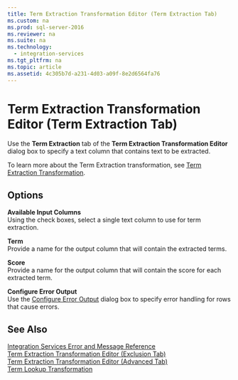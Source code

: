 ```yaml
---
title: Term Extraction Transformation Editor (Term Extraction Tab)
ms.custom: na
ms.prod: sql-server-2016
ms.reviewer: na
ms.suite: na
ms.technology: 
  - integration-services
ms.tgt_pltfrm: na
ms.topic: article
ms.assetid: 4c305b7d-a231-4d03-a09f-8e2d6564fa76
---
```

# Term Extraction Transformation Editor (Term Extraction Tab)
  Use the **Term Extraction** tab of the **Term Extraction Transformation Editor** dialog box to specify a text column that contains text to be extracted.  
  
 To learn more about the Term Extraction transformation, see [Term Extraction Transformation](../../Topics\TopicNameNotContainA/Term-Extraction-Transformation.md).  
  
## Options  
 **Available Input Columns**  
 Using the check boxes, select a single text column to use for term extraction.  
  
 **Term**  
 Provide a name for the output column that will contain the extracted terms.  
  
 **Score**  
 Provide a name for the output column that will contain the score for each extracted term.  
  
 **Configure Error Output**  
 Use the [Configure Error Output](../../Topics\TopicNameNotContainA/Configure-Error-Output.md) dialog box to specify error handling for rows that cause errors.  
  
## See Also  
 [Integration Services Error and Message Reference](../../Topics\TopicNameNotContainA/Integration-Services-Error-and-Message-Reference.md)   
 [Term Extraction Transformation Editor &#40;Exclusion Tab&#41;](../Topic/Term%20Extraction%20Transformation%20Editor%20\(Exclusion%20Tab\).md)   
 [Term Extraction Transformation Editor &#40;Advanced Tab&#41;](../Topic/Term%20Extraction%20Transformation%20Editor%20\(Advanced%20Tab\).md)   
 [Term Lookup Transformation](../../Topics\TopicNameNotContainA/Term-Lookup-Transformation.md)  
  
  